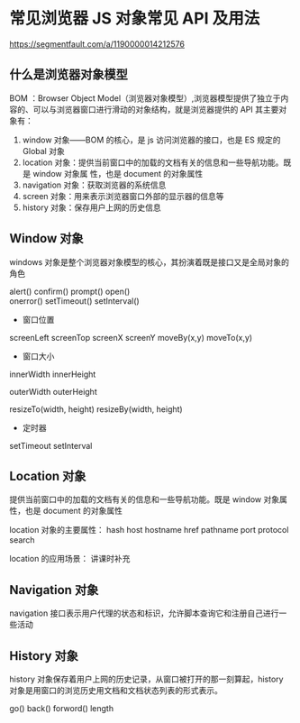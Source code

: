 # 常见浏览器 JS 对象常见  API 及用法

https://segmentfault.com/a/1190000014212576

## 什么是浏览器对象模型
BOM ：Browser Object Model（浏览器对象模型）,浏览器模型提供了独立于内容的、可以与浏览器窗口进行滑动的对象结构，就是浏览器提供的 API
其主要对象有：
1. window 对象——BOM 的核心，是 js 访问浏览器的接口，也是 ES 规定的 Global 对象
2. location 对象：提供当前窗口中的加载的文档有关的信息和一些导航功能。既是 window 对象属 性，也是 document 的对象属性
3. navigation 对象：获取浏览器的系统信息
4. screen 对象：用来表示浏览器窗口外部的显示器的信息等
5. history 对象：保存用户上网的历史信息


## Window 对象
windows 对象是整个浏览器对象模型的核心，其扮演着既是接口又是全局对象的角色

alert()	
confirm()
prompt()
open()	
onerror()
setTimeout()
setInterval()


- 窗口位置

screenLeft
screenTop
screenX	
screenY	
moveBy(x,y)
moveTo(x,y)


- 窗口大小

innerWidth
innerHeight	

outerWidth
outerHeight	

resizeTo(width, height)
resizeBy(width, height)

- 定时器

setTimeout
setInterval



## Location 对象
提供当前窗口中的加载的文档有关的信息和一些导航功能。既是 window 对象属性，也是 document 的对象属性

location 对象的主要属性：
hash
host
hostname
href
pathname
port
protocol
search

location 的应用场景： 讲课时补充



## Navigation 对象
navigation 接口表示用户代理的状态和标识，允许脚本查询它和注册自己进行一些活动


## History 对象
history 对象保存着用户上网的历史记录，从窗口被打开的那一刻算起，history 对象是用窗口的浏览历史用文档和文档状态列表的形式表示。

go()
back()
forword()
length